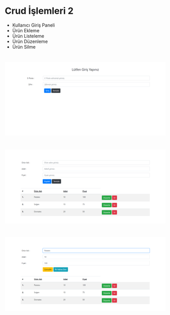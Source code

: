 # Crud İşlemleri 2

- Kullanıcı Giriş Paneli
- Ürün Ekleme
- Ürün Listeleme
- Ürün Düzenleme
- Ürün Silme

#
![phpCrud2](https://github.com/batucimenn/phpCrud2/blob/main/ekranGoruntuleri/1.girisPaneli.png)
#
![phpCrud2](https://github.com/batucimenn/phpCrud2/blob/main/ekranGoruntuleri/2.urunEkleme.png)
#
![phpCrud2](https://github.com/batucimenn/phpCrud2/blob/main/ekranGoruntuleri/3.urunDuzenle.png)
